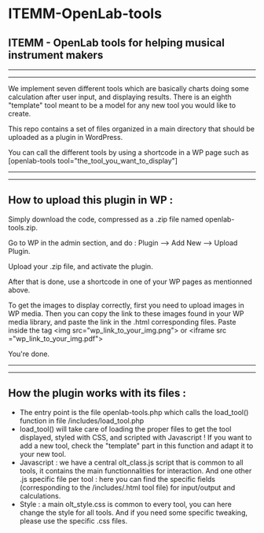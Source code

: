 # ITEMM-OpenLab-tools

## ITEMM - OpenLab tools for helping musical instrument makers

***
***

We implement seven different tools which are basically charts doing some calculation after user input, and displaying results.
There is an eighth "template" tool meant to be a model for any new tool you would like to create.

This repo contains a set of files organized in a main directory that should be uploaded as a plugin in WordPress. 

You can call the different tools by using a shortcode in a WP page such as [openlab-tools tool="the_tool_you_want_to_display"]

***
***

## How to upload this plugin in WP :
Simply download the code, compressed as a .zip file named openlab-tools.zip.

Go to WP in the admin section, and do : Plugin --> Add New --> Upload Plugin. 

Upload your .zip file, and activate the plugin.

After that is done, use a shortcode in one of your WP pages as mentionned above.

To get the images to display correctly, first you need to upload images in WP media. Then you can copy the link to these images found in your WP media library, and paste the link in the .html corresponding files. Paste inside the tag \<img src="wp_link_to_your_img.png"> or \<iframe src ="wp_link_to_your_img.pdf">  

You're done.

***
***

## How the plugin works with its files : 
- The entry point is the file openlab-tools.php which calls the load_tool() function in file /includes/load_tool.php
- load_tool() will take care of loading the proper files to get the tool displayed, styled with CSS, and scripted with Javascript ! If you want to add a new tool, check the "template" part in this function and adapt it to your new tool.
- Javascript : we have a central olt_class.js script that is common to all tools, it contains the main functionnalities for interaction. And one other .js specific file per tool : here you can find the specific fields (corresponding to the /includes/.html tool file) for input/output and calculations.
- Style : a main olt_style.css is common to every tool, you can here change the style for all tools. And if you need some specific tweaking, please use the specific .css files. 


